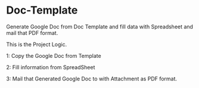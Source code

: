 # Doc-Template
Generate Google Doc from Doc Template and fill data with Spreadsheet and mail that PDF format.

This is the Project Logic.

1: Copy the Google Doc from Template

2: Fill information from SpreadSheet

3: Mail that Generated Google Doc to with Attachment as PDF format.

